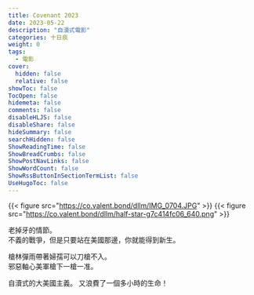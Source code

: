 ```yaml
---
title: Covenant 2023
date: 2023-05-22
description: "自瀆式電影"
categories: 十日痰
weight: 0
tags: 
  - 電影
cover:
  hidden: false
  relative: false
showToc: false
TocOpen: false
hidemeta: false
comments: false
disableHLJS: false
disableShare: false
hideSummary: false
searchHidden: false
ShowReadingTime: false
ShowBreadCrumbs: false
ShowPostNavLinks: false
ShowWordCount: false
ShowRssButtonInSectionTermList: false
UseHugoToc: false
---
```

{{< figure src="https://co.valent.bond/dllm/IMG_0704.JPG" >}}
{{< figure src="https://co.valent.bond/dllm/half-star-g7c414fc06_640.png" >}}

老掉牙的情節。  
不義的戰爭，但是只要站在美國那邊，你就能得到新生。  
  
槍林彈雨帶著婦孺可以刀槍不入。  
邪惡軸心美軍槍下一槍一准。  
  
自瀆式的大美國主義。
又浪費了一個多小時的生命！